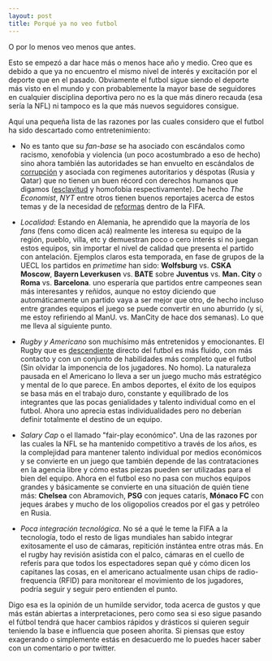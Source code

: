```yaml
---
layout: post
title: Porqué ya no veo futbol
---
```


O por lo menos veo menos que antes.

Esto se empezó a dar hace más o menos hace año y medio. Creo que es debido a que
ya no encuentro el mismo nivel de interés y excitación por el deporte que en el
pasado. Obviamente el futbol sigue siendo el deporte más visto en el mundo y con
probablemente la mayor base de seguidores en cualquier disciplina deportiva pero
no es la que más dinero recauda (esa sería la NFL) ni tampoco es la que más
nuevos seguidores consigue.

Aquí una pequeña lista de las razones por las cuales considero que el futbol ha
sido descartado como entretenimiento:

* No es tanto que su *fan-base* se ha asociado con escándalos como racismo,
xenofobia y violencia (un poco acostumbrado a eso de hecho) sino ahora también
las autoridades se han envuelto en escándalos de
[corrupción](http://www.economist.com/news/business-and-finance/21653498-new-allegations-could-bring-case-against-fifa-step-closer-sepp-blatter-untangling)
y asociada con regimenes autoritarios y déspotas (Rusia y Qatar) que no tienen
un buen récord con derechos humanos que digamos
([esclavitud](http://www.economist.com/news/middle-east-and-africa/21653625-year-after-vow-improve-lot-foreign-labourers-little-has)
y homofobia respectivamente). De hecho *The Economist*, *NYT* entre otros tienen
buenos reportajes acerca de estos temas y de la necesidad de
[reformas](http://www.economist.com/news/leaders/21603433-football-great-sport-it-could-be-so-much-better-if-it-were-run-honestly-beautiful-game)
dentro de la FIFA.

* _Localidad_: Estando en Alemania, he aprendido que la mayoría de los *fans*
(fens como dicen acá) realmente les interesa su equipo de la región, pueblo, villa, etc y
demuestran poco o cero interés si no juegan estos equipos, sin importar el nivel
de calidad que presenta el partido con antelación. Ejemplos claros esta
temporada, en fase de grupos de la UECL los partidos en _primetime_ han sido:
**Wolfsburg** vs. **CSKA Moscow**, **Bayern Leverkusen** vs. **BATE** sobre
**Juventus** vs. **Man. City** o **Roma** vs. **Barcelona**.  uno esperaría que
partidos entre campeones sean más interesantes y reñidos, aunque no estoy
diciendo que automáticamente un partido vaya a ser mejor que otro, de hecho
incluso entre grandes equipos el juego se puede convertir en uno aburrido (y sí,
me estoy refiriendo al ManU. vs. ManCity de hace dos semanas).  Lo que me lleva
al siguiente punto.

* _Rugby y Americano_ son muchísimo más entretenidos y emocionantes. El Rugby
que es [descendiente](https://es.wikipedia.org/wiki/Rugby) directo del futbol es más
fluido, con más contacto y con un conjunto de habilidades más completo que el
futbol (Sin olvidar la imponencia de los jugadores. No homo). La naturaleza
pausada en el Americano lo lleva a ser un juego mucho más estratégico y mental
de lo que parece. En ambos deportes, el éxito de los equipos se basa más en el
trabajo duro, constante y equilibrado de los integrantes que las pocas
genialidades y talento individual como en el futbol.  Ahora uno aprecia estas
individualidades pero no deberían definir totalmente el destino de un equipo.

* _Salary Cap_ o el llamado "fair-play económico". Una de las razones por las
cuales la NFL se ha mantenido competitivo a través de los años, es la
complejidad para mantener talento individual por medios económicos y se
convierte en un juego que también depende de las contrataciones en la agencia
libre y cómo estas piezas pueden ser utilizadas para el bien del equipo. Ahora en el futbol
eso no pasa con muchos equipos grandes y básicamente se convierte en una
situación de quién tiene más: **Chelsea** con Abramovich, **PSG** con jeques catarís,
**Mónaco FC** con jeques árabes y mucho de los oligopolios creados por el gas y
petróleo en Rusia.

* _Poca integración tecnológica_. No sé a qué le teme la FIFA a la tecnología,
 todo el resto de ligas mundiales han sabido integrar exitosamente el uso de
 cámaras, repitición instántea entre otras más. En el rugby hay revisión
 asistida con el palco, cámaras en el cuello de referís para que todos los
 espectadores sepan qué y cómo dicen los capitanes las cosas, en el americano
 actualmente usan chips de radio-frequencia (RFID) para monitorear el movimiento
 de los jugadores, podría seguir y seguir pero entienden el punto.

Digo esa es la opinión de un humilde servidor, toda acerca de gustos y que más
están abiertas a interpretaciones, pero como sea si eso sigue pasando el fútbol
tendrá que hacer cambios rápidos y drásticos si quieren seguir teniendo la base
e influencia que poseen ahorita. Si piensas que estoy exagerando o simplemente
estás en desacuerdo me lo puedes hacer saber con un comentario o por twitter.
